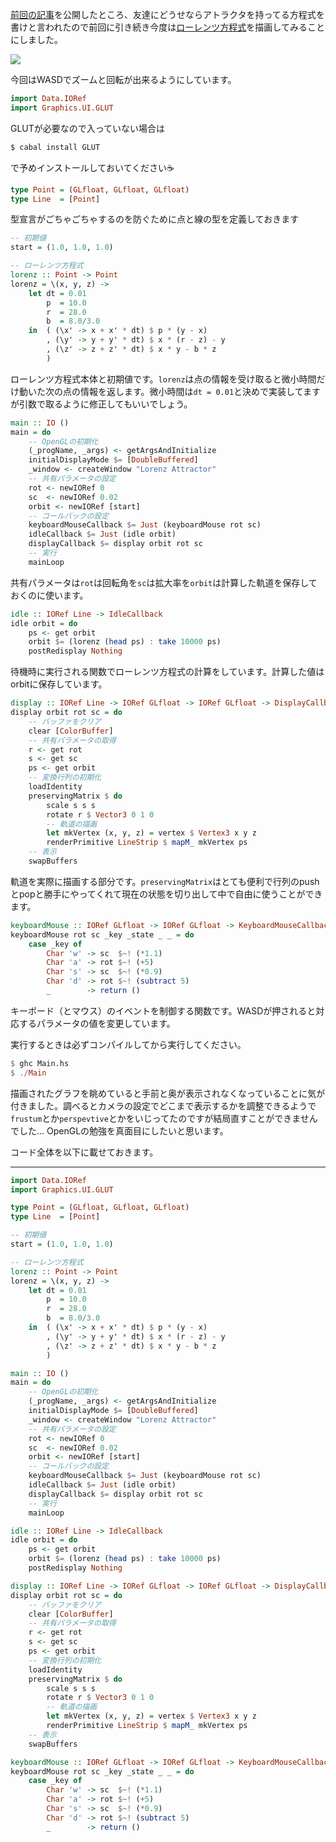 [前回の記事](http://lotz84.github.io/posts/draw-lotka-volterra-equation-using-haskell-and-opengl)を公開したところ、友達にどうせならアトラクタを持ってる方程式を書けと言われたので前回に引き続き今度は[ローレンツ方程式](https://www.wikiwand.com/ja/%E3%83%AD%E3%83%BC%E3%83%AC%E3%83%B3%E3%83%84%E6%96%B9%E7%A8%8B%E5%BC%8F)を描画してみることにしました。

![](http://i.gyazo.com/c0db8f56853d3358d1cc6c15b629a819.png)

今回はWASDでズームと回転が出来るようにしています。

```haskell
import Data.IORef
import Graphics.UI.GLUT
```

GLUTが必要なので入っていない場合は

```bash
$ cabal install GLUT
```

で予めインストールしておいてください☕

```haskell
type Point = (GLfloat, GLfloat, GLfloat)
type Line  = [Point]
```

型宣言がごちゃごちゃするのを防ぐために点と線の型を定義しておきます

```haskell
-- 初期値
start = (1.0, 1.0, 1.0)

-- ローレンツ方程式
lorenz :: Point -> Point
lorenz = \(x, y, z) ->
    let dt = 0.01
        p  = 10.0
        r  = 28.0
        b  = 8.0/3.0
    in  ( (\x' -> x + x' * dt) $ p * (y - x)
        , (\y' -> y + y' * dt) $ x * (r - z) - y
        , (\z' -> z + z' * dt) $ x * y - b * z
        )
```

ローレンツ方程式本体と初期値です。`lorenz`は点の情報を受け取ると微小時間だけ動いた次の点の情報を返します。微小時間は`dt = 0.01`と決めで実装してますが引数で取るように修正してもいいでしょう。

```haskell
main :: IO ()
main = do
    -- OpenGLの初期化
    (_progName, _args) <- getArgsAndInitialize
    initialDisplayMode $= [DoubleBuffered]
    _window <- createWindow "Lorenz Attractor"
    -- 共有パラメータの設定
    rot <- newIORef 0
    sc  <- newIORef 0.02
    orbit <- newIORef [start]
    -- コールバックの設定
    keyboardMouseCallback $= Just (keyboardMouse rot sc)
    idleCallback $= Just (idle orbit)
    displayCallback $= display orbit rot sc
    -- 実行
    mainLoop
```

共有パラメータは`rot`は回転角を`sc`は拡大率を`orbit`は計算した軌道を保存しておくのに使います。

```haskell
idle :: IORef Line -> IdleCallback
idle orbit = do
    ps <- get orbit
    orbit $= (lorenz (head ps) : take 10000 ps)
    postRedisplay Nothing
```

待機時に実行される関数でローレンツ方程式の計算をしています。計算した値はorbitに保存しています。

```haskell
display :: IORef Line -> IORef GLfloat -> IORef GLfloat -> DisplayCallback
display orbit rot sc = do 
    -- バッファをクリア
    clear [ColorBuffer]
    -- 共有パラメータの取得
    r <- get rot
    s <- get sc
    ps <- get orbit
    -- 変換行列の初期化
    loadIdentity
    preservingMatrix $ do
        scale s s s
        rotate r $ Vector3 0 1 0
        -- 軌道の描画
        let mkVertex (x, y, z) = vertex $ Vertex3 x y z
        renderPrimitive LineStrip $ mapM_ mkVertex ps
    -- 表示
    swapBuffers
```

軌道を実際に描画する部分です。`preservingMatrix`はとても便利で行列のpushとpopと勝手にやってくれて現在の状態を切り出して中で自由に使うことができます。

```haskell
keyboardMouse :: IORef GLfloat -> IORef GLfloat -> KeyboardMouseCallback
keyboardMouse rot sc _key _state _ _ = do
    case _key of
        Char 'w' -> sc  $~! (*1.1)
        Char 'a' -> rot $~! (+5)
        Char 's' -> sc  $~! (*0.9)
        Char 'd' -> rot $~! (subtract 5)
        _        -> return ()
```

キーボード（とマウス）のイベントを制御する関数です。WASDが押されると対応するパラメータの値を変更しています。

実行するときは必ずコンパイルしてから実行してください。

```haskell
$ ghc Main.hs
$ ./Main
```

描画されたグラフを眺めていると手前と奥が表示されなくなっていることに気が付きました。調べるとカメラの設定でどこまで表示するかを調整できるようで`frustum`とか`perspevtive`とかをいじってたのですが結局直すことができませんでした… OpenGLの勉強を真面目にしたいと思います。

コード全体を以下に載せておきます。

----


```haskell
import Data.IORef
import Graphics.UI.GLUT

type Point = (GLfloat, GLfloat, GLfloat)
type Line  = [Point]

-- 初期値
start = (1.0, 1.0, 1.0)

-- ローレンツ方程式
lorenz :: Point -> Point
lorenz = \(x, y, z) ->
    let dt = 0.01
        p  = 10.0
        r  = 28.0
        b  = 8.0/3.0
    in  ( (\x' -> x + x' * dt) $ p * (y - x)
        , (\y' -> y + y' * dt) $ x * (r - z) - y
        , (\z' -> z + z' * dt) $ x * y - b * z
        )

main :: IO ()
main = do
    -- OpenGLの初期化
    (_progName, _args) <- getArgsAndInitialize
    initialDisplayMode $= [DoubleBuffered]
    _window <- createWindow "Lorenz Attractor"
    -- 共有パラメータの設定
    rot <- newIORef 0
    sc  <- newIORef 0.02
    orbit <- newIORef [start]
    -- コールバックの設定
    keyboardMouseCallback $= Just (keyboardMouse rot sc)
    idleCallback $= Just (idle orbit)
    displayCallback $= display orbit rot sc
    -- 実行
    mainLoop

idle :: IORef Line -> IdleCallback
idle orbit = do
    ps <- get orbit
    orbit $= (lorenz (head ps) : take 10000 ps)
    postRedisplay Nothing

display :: IORef Line -> IORef GLfloat -> IORef GLfloat -> DisplayCallback
display orbit rot sc = do 
    -- バッファをクリア
    clear [ColorBuffer]
    -- 共有パラメータの取得
    r <- get rot
    s <- get sc
    ps <- get orbit
    -- 変換行列の初期化
    loadIdentity
    preservingMatrix $ do
        scale s s s
        rotate r $ Vector3 0 1 0
        -- 軌道の描画
        let mkVertex (x, y, z) = vertex $ Vertex3 x y z
        renderPrimitive LineStrip $ mapM_ mkVertex ps
    -- 表示
    swapBuffers

keyboardMouse :: IORef GLfloat -> IORef GLfloat -> KeyboardMouseCallback
keyboardMouse rot sc _key _state _ _ = do
    case _key of
        Char 'w' -> sc  $~! (*1.1)
        Char 'a' -> rot $~! (+5)
        Char 's' -> sc  $~! (*0.9)
        Char 'd' -> rot $~! (subtract 5)
        _        -> return ()
```
